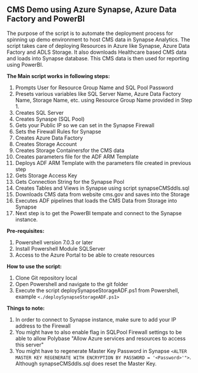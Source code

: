 ## CMS Demo using Azure Synapse, Azure Data Factory and PowerBI

The purpose of the script is to automate the deployment process for spinning up demo environment to host CMS data in Synapse Analytics. The script takes care of deploying Resources in Azure like Synapse, Azure Data Factory and ADLS Storage.  It also downloads Healthcare based CMS data and loads into Synapse database.  This CMS data is then used for reporting using PowerBI.

**The Main script works in following steps:**
1. Prompts User for Resource Group Name and SQL Pool Password
2. Presets various variables like SQL Server Name, Azure Data Factory Name, Storage Name, etc. using Resource Group Name provided in Step 1.
3. Creates SQL Server
4. Creates Synaspe (SQL Pool)
5. Gets your Public IP so we can set in the Synapse Firewall
6. Sets the Firewall Rules for Synapse
7. Creates Azure Data Factory
8. Creates Storage Account
9. Creates Storage Containersfor the CMS data
10. Creates parameters file for the ADF ARM Template
11. Deploys ADF ARM Template with the parameters file created in previous step
12. Gets Storage Access Key
13. Gets Connection String for the Synapse Pool
14. Creates Tables and Views in Synapse using script synapseCMSddls.sql
15. Downloads CMS data from website cms.gov and saves into the Storage
16. Executes ADF pipelines that loads the CMS Data from Storage into Synapse
17. Next step is to get the PowerBI tempate and connect to the Synapse instance.

**Pre-requisites:**
1. Powershell version 7.0.3 or later
2. Install Powershell Module SQLServer
3. Access to the Azure Portal to be able to create resources

**How to use the script:**
1. Clone Git repository local
2. Open Powershell and navigate to the git folder
3. Execute the script deploySynapseStorageADF.ps1 from Powershell, example `<./deploySynapseStorageADF.ps1>`

**Things to note:**
1. In order to connect to Synapse instance, make sure to add your IP address to the Firewall
2. You might have to also enable flag in SQLPool Firewall settings to be able to allow Polybase "Allow Azure services and resources to access this server"
3. You might have to regenerate Master Key Password in Synapse `<ALTER MASTER KEY REGENERATE WITH ENCRYPTION BY PASSWORD = '<Password>'">`.  Although synapseCMSddls.sql does reset the Master Key.


